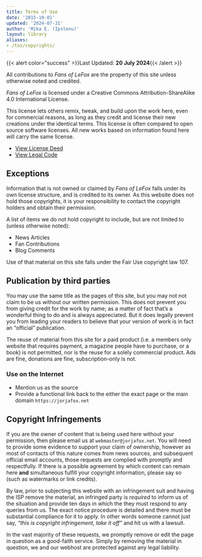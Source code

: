 ```yaml
---
title: Terms of Use
date: '2015-10-01'
updated: '2024-07-31'
author: 'Mika E. (Ipstenu)'
layout: library
aliases:
- /tos/copyrights/
---
```


{{< alert color="success" >}}Last Updated: **20 July 2024**{{< /alert >}}

All contributions to _Fans of LeFox_ are the property of this site unless otherwise noted and credited.

_Fans of LeFox_ is licensed under a Creative Commons Attribution-ShareAlike 4.0 International License.

This license lets others remix, tweak, and build upon the work here, even for commercial reasons, as long as they credit and license their new creations under the identical terms. This license is often compared to open source software licenses. All new works based on information found here will carry the same license.

* [View License Deed](http://creativecommons.org/licenses/by-sa/4.0/)
* [View Legal Code](https://creativecommons.org/licenses/by-sa/4.0/legalcode)

## Exceptions

Information that is not owned or claimed by _Fans of LeFox_ falls under its own license structure, and is credited to its owner. As this website does not hold those copyrights, it is your responsibility to contact the copyright holders and obtain their permission.

A list of items we do not hold copyright to include, but are not limited to (unless otherwise noted):

* News Articles
* Fan Contributions
* Blog Comments

Use of that material on this site falls under the Fair Use copyright law 107.

## Publication by third parties

You may use the same title as the pages of this site, but you may not not claim to be us without our written permission. This does not prevent you from giving credit for the work by name; as a matter of fact that’s a wonderful thing to do and is always appreciated. But it does legally prevent you from leading your readers to believe that your version of work is in fact an “official” publication.

The reuse of material from this site for a paid product (i.e. a members only website that requires payment, a magazine people have to purchase, or a book) is not permitted, nor is the reuse for a solely commercial product. Ads are fine, donations are fine, subscription-only is not.

### Use on the Internet

* Mention us as the source
* Provide a functional link back to the either the exact page or the main domain `https://jorjafox.net`

## Copyright Infringements

If you are the owner of content that is being used here without your permission, then please email us at `webmaster@jorjafox.net`. You will need to provide some evidence to support your claim of ownership, however as most of contacts of this nature comes from news sources, and subsequent official email accounts, those requests are complied with promptly and respectfully. If there is a possible agreement by which content can remain here **and** simultaneous fulfill your copyright information, please say so (such as watermarks or link credits).

By law, prior to subjecting this website with an infringement suit and having the ISP remove the material, an infringed party is _required_ to inform us of the situation and provide ten days in which the they must respond to any queries from us. The exact notice procedure is detailed and there must be substantial compliance for it to apply. In other words someone cannot just say, _“this is copyright infringement, take it off”_ and hit us with a lawsuit.

In the vast majority of these requests, we promptly remove or edit the page in question as a good-faith service. Simply by removing the material in question, we and our webhost are protected against any legal liability.
